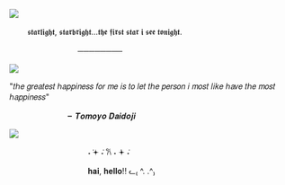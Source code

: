 ![](https://64.media.tumblr.com/ae439e32ecb59623a6cb18c11d970ce3/0bf822ee66b233a0-9f/s640x960/55dc08b0d2c1b2754d0d4654ccd652bc8492cd61.pnj) 



   　   　𝖘𝖙𝖆𝖗𝖑𝖎𝖌𝖍𝖙, 𝖘𝖙𝖆𝖗𝖇𝖗𝖎𝖌𝖍𝖙...𝖙𝖍𝖊 𝖋𝖎𝖗𝖘𝖙 𝖘𝖙𝖆𝖗 𝖎 𝖘𝖊𝖊 𝖙𝖔𝖓𝖎𝖌𝖍𝖙.

   　   　   　  　   　   　   　────────





![](https://64.media.tumblr.com/8d83513a0d7feb4a7679998c36c9cbaa/e2e7c08d9a2688d8-26/s640x960/fa87dd2ba5079767872001fcf9215f354525b94b.gifv)


"𝑡ℎ𝑒 𝑔𝑟𝑒𝑎𝑡𝑒𝑠𝑡 ℎ𝑎𝑝𝑝𝑖𝑛𝑒𝑠𝑠 𝑓𝑜𝑟 𝑚𝑒 𝑖𝑠 𝑡𝑜 𝑙𝑒𝑡 𝑡ℎ𝑒 𝑝𝑒𝑟𝑠𝑜𝑛 𝑖 𝑚𝑜𝑠𝑡 𝑙𝑖𝑘𝑒 ℎ𝑎𝑣𝑒 𝑡ℎ𝑒 𝑚𝑜𝑠𝑡 ℎ𝑎𝑝𝑝𝑖𝑛𝑒𝑠𝑠"

   　   　   　       　   　   　╸𝑻𝒐𝒎𝒐𝒚𝒐 𝑫𝒂𝒊𝒅𝒐𝒋𝒊

![](https://64.media.tumblr.com/df50ce62f401ed4eaa06041951899d7c/0bf822ee66b233a0-7c/s640x960/22feb2078275c39947e7bf4fb57830b36c2baf37.pnj)

   　   　   　   　   　   　   　   　˖ ݁𖥔 ݁˖ 𐙚 ˖ ݁𖥔 ݁˖

   　   　   　   　   　   　   　   　𝐡𝐚𝐢, 𝐡𝐞𝐥𝐥𝐨!! ᓚ₍ ^. .^₎
